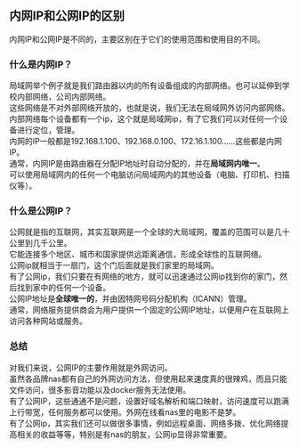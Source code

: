 ## 内网IP和公网IP的区别

内网IP和公网IP是不同的，主要区别在于它们的使用范围和使用目的不同。

### 什么是内网IP？

局域网举个例子就是我们路由器以内的所有设备组成的内部网络。也可以延伸到学校内部网络，公司内部网络。  
这些网络是不对外部网络开放的，也就是说，我们无法在局域网外访问内部网络。  
内部网络每个设备都有一个ip，这个就是局域网ip，有了它我们可以对任何一个设备进行定位，管理。  
内网的IP一般都是192.168.1.100、192.168.0.100、172.16.1.100……这些都是内网IP。  
通常，内网IP是由路由器在分配IP地址时自动分配的，并在**局域网内唯一**。   
可以使用局域网内的任何一个电脑访问局域网内的其他设备（电脑、打印机、扫描仪等）。 

### 什么是公网IP？

公网就是指的互联网，其实互联网是一个全球的大局域网，覆盖的范围可以是几十公里到几千公里。    
它能连接多个地区、城市和国家提供远距离通信，形成全球性的互联网络。  
公网ip就相当于一扇门，这个门后面就是我们家里的局域网。  
有了公网ip，我们只要在有网络的地方，就可以迅速通过公网ip找到你的家门，然后找到家中的任何一个设备。  
公网IP地址是**全球唯一的**，并由因特网号码分配机构（ICANN）管理。  
通常，网络服务提供商会为用户提供一个固定的公网IP地址，以便用户在互联网上访问各种网站或服务。

### 总结
对我们来说，公网IP的主要作用就是外网访问。  
虽然各品牌nas都有自己的外网访问方法，但使用起来速度真的很辣鸡，而且只能文件访问，很多影音功能以及docker服务无法使用。  
有了公网IP，这些通通不是问题，设置好域名解析和端口映射，访问速度可以跑满上行带宽，任何服务都可以使用。外网在线看nas里的电影不是梦。    
有了公网ip，其实我们还可以做很多事情，例如远程桌面、网络多拨、优化网络提高相关的收益等等，特别是有nas的朋友，公网ip显得非常重要。

